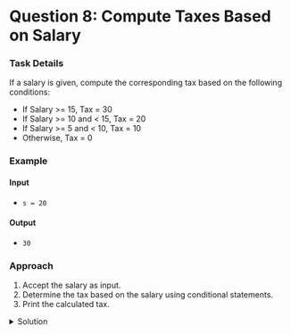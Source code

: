 # Question 8: Compute Taxes Based on Salary


### Task Details
If a salary is given, compute the corresponding tax based on the following conditions:

- If Salary >= 15, Tax = 30
- If Salary >= 10 and < 15, Tax = 20
- If Salary >= 5 and < 10, Tax = 10
- Otherwise, Tax = 0


### Example

#### Input
- `s = 20`

#### Output
- `30`


### Approach
1. Accept the salary as input.
2. Determine the tax based on the salary using conditional statements.
3. Print the calculated tax.

<details>
  <summary>Solution</summary>

```javascript
function compute_taxes(s) {
    if (s >= 15) {
        console.log(30);
    } else if (s >= 10 && s < 15) {
        console.log(20);
    } else if (s >= 5 && s < 10) {
        console.log(10);
    } else {
        console.log(0);
    }
}
```
</details>